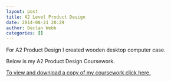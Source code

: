 ```yaml
---
layout: post
title: A2 Level Product Design
date: 2014-08-21 20:29
author: Declan Webb
categories: []
---
```

For A2 Product Design I created wooden desktop computer case.


Below is my A2 Product Design Coursework.

<a href="https://drive.google.com/file/d/0B8DmHQsoX0WjSExfcF9YVEVCeTg/view?usp=sharing" target="_blank">To view and download a copy of my coursework click here.</a>
